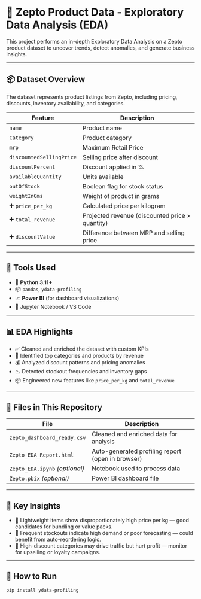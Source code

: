 # 🛒 Zepto Product Data - Exploratory Data Analysis (EDA)

This project performs an in-depth Exploratory Data Analysis on a Zepto product dataset to uncover trends, detect anomalies, and generate business insights.

---

## 📦 Dataset Overview

The dataset represents product listings from Zepto, including pricing, discounts, inventory availability, and categories.

| Feature | Description |
|---------|-------------|
| `name` | Product name |
| `Category` | Product category |
| `mrp` | Maximum Retail Price |
| `discountedSellingPrice` | Selling price after discount |
| `discountPercent` | Discount applied in % |
| `availableQuantity` | Units available |
| `outOfStock` | Boolean flag for stock status |
| `weightInGms` | Weight of product in grams |
| ➕ `price_per_kg` | Calculated price per kilogram |
| ➕ `total_revenue` | Projected revenue (discounted price × quantity) |
| ➕ `discountValue` | Difference between MRP and selling price |

---

## 🧪 Tools Used

- 🐍 **Python 3.11+**
- 📦 `pandas`, `ydata-profiling`
- 📈 **Power BI** (for dashboard visualizations)
- 📝 Jupyter Notebook / VS Code

---

## 📊 EDA Highlights

- ✅ Cleaned and enriched the dataset with custom KPIs
- 📌 Identified top categories and products by revenue
- 💰 Analyzed discount patterns and pricing anomalies
- 📉 Detected stockout frequencies and inventory gaps
- 📦 Engineered new features like `price_per_kg` and `total_revenue`

---

## 📁 Files in This Repository

| File | Description |
|------|-------------|
| `zepto_dashboard_ready.csv` | Cleaned and enriched data for analysis |
| `Zepto_EDA_Report.html` | Auto-generated profiling report (open in browser) |
| `Zepto_EDA.ipynb` *(optional)* | Notebook used to process data |
| `Zepto.pbix` *(optional)* | Power BI dashboard file |

---

## 📌 Key Insights

- 💸 Lightweight items show disproportionately high price per kg — good candidates for bundling or value packs.
- 🧺 Frequent stockouts indicate high demand or poor forecasting — could benefit from auto-reordering logic.
- 🎯 High-discount categories may drive traffic but hurt profit — monitor for upselling or loyalty campaigns.

---

## 🚀 How to Run

```bash
pip install ydata-profiling
